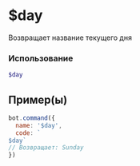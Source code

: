 # $day
Возвращает название текущего дня
### Использование
```php
$day
```

## Пример(ы)

```javascript
bot.command({
  name: '$day',
  code: `
$day`
// Возвращает: Sunday
})
```

